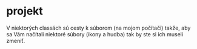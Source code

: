 # projekt
V niektorých classách sú cesty k súborom (na mojom počítači) takže, aby sa Vám načítali niektoré súbory (ikony a hudba) tak by ste si ich
museli zmeniť. 
